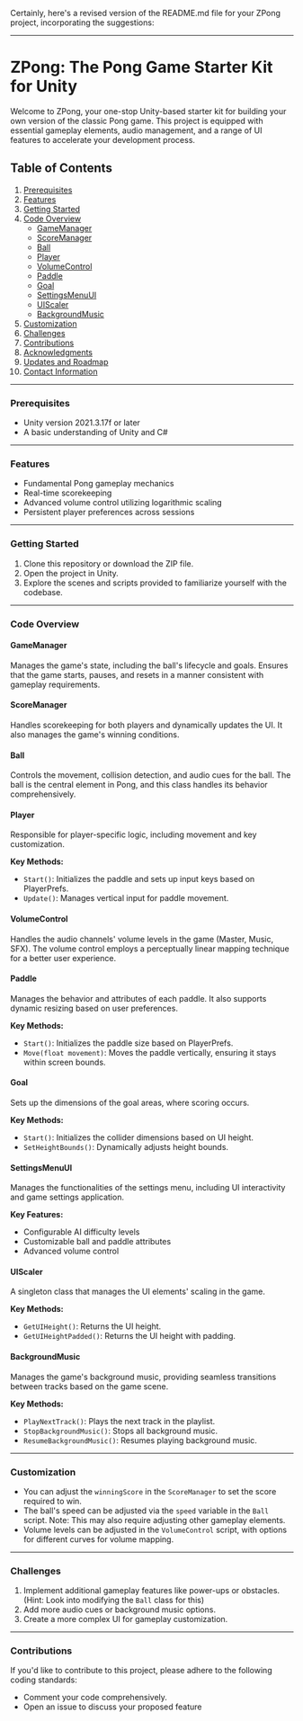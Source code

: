 Certainly, here's a revised version of the README.md file for your ZPong project, incorporating the suggestions:

---

# ZPong: The Pong Game Starter Kit for Unity

Welcome to ZPong, your one-stop Unity-based starter kit for building your own version of the classic Pong game. This project is equipped with essential gameplay elements, audio management, and a range of UI features to accelerate your development process.

## Table of Contents
1. [Prerequisites](#prerequisites)
2. [Features](#features)
3. [Getting Started](#getting-started)
4. [Code Overview](#code-overview)
   - [GameManager](#gamemanager)
   - [ScoreManager](#scoremanager)
   - [Ball](#ball)
   - [Player](#player)
   - [VolumeControl](#volumecontrol)
   - [Paddle](#paddle)
   - [Goal](#goal)
   - [SettingsMenuUI](#settingsmenuui)
   - [UIScaler](#uiscaler)
   - [BackgroundMusic](#backgroundmusic)
5. [Customization](#customization)
6. [Challenges](#challenges)
7. [Contributions](#contributions)
8. [Acknowledgments](#acknowledgments)
9. [Updates and Roadmap](#updates-and-roadmap)
10. [Contact Information](#contact-information)

---

### Prerequisites

- Unity version 2021.3.17f or later
- A basic understanding of Unity and C#

---

### Features

- Fundamental Pong gameplay mechanics
- Real-time scorekeeping
- Advanced volume control utilizing logarithmic scaling
- Persistent player preferences across sessions

---

### Getting Started

1. Clone this repository or download the ZIP file.
2. Open the project in Unity.
3. Explore the scenes and scripts provided to familiarize yourself with the codebase.

---

### Code Overview

#### GameManager

Manages the game's state, including the ball's lifecycle and goals. Ensures that the game starts, pauses, and resets in a manner consistent with gameplay requirements.

#### ScoreManager

Handles scorekeeping for both players and dynamically updates the UI. It also manages the game's winning conditions.

#### Ball

Controls the movement, collision detection, and audio cues for the ball. The ball is the central element in Pong, and this class handles its behavior comprehensively.

#### Player

Responsible for player-specific logic, including movement and key customization.

**Key Methods:**

- `Start()`: Initializes the paddle and sets up input keys based on PlayerPrefs.
- `Update()`: Manages vertical input for paddle movement.

#### VolumeControl

Handles the audio channels' volume levels in the game (Master, Music, SFX). The volume control employs a perceptually linear mapping technique for a better user experience.

#### Paddle

Manages the behavior and attributes of each paddle. It also supports dynamic resizing based on user preferences.

**Key Methods:**

- `Start()`: Initializes the paddle size based on PlayerPrefs.
- `Move(float movement)`: Moves the paddle vertically, ensuring it stays within screen bounds.

#### Goal

Sets up the dimensions of the goal areas, where scoring occurs.

**Key Methods:**

- `Start()`: Initializes the collider dimensions based on UI height.
- `SetHeightBounds()`: Dynamically adjusts height bounds.

#### SettingsMenuUI

Manages the functionalities of the settings menu, including UI interactivity and game settings application.

**Key Features:**

- Configurable AI difficulty levels
- Customizable ball and paddle attributes
- Advanced volume control

#### UIScaler

A singleton class that manages the UI elements' scaling in the game.

**Key Methods:**

- `GetUIHeight()`: Returns the UI height.
- `GetUIHeightPadded()`: Returns the UI height with padding.

#### BackgroundMusic

Manages the game's background music, providing seamless transitions between tracks based on the game scene.

**Key Methods:**

- `PlayNextTrack()`: Plays the next track in the playlist.
- `StopBackgroundMusic()`: Stops all background music.
- `ResumeBackgroundMusic()`: Resumes playing background music.

---

### Customization

- You can adjust the `winningScore` in the `ScoreManager` to set the score required to win.
- The ball's speed can be adjusted via the `speed` variable in the `Ball` script. Note: This may also require adjusting other gameplay elements.
- Volume levels can be adjusted in the `VolumeControl` script, with options for different curves for volume mapping.

---

### Challenges

1. Implement additional gameplay features like power-ups or obstacles. (Hint: Look into modifying the `Ball` class for this)
2. Add more audio cues or background music options.
3. Create a more complex UI for gameplay customization.

---

### Contributions

If you'd like to contribute to this project, please adhere to the following coding standards:

- Comment your code comprehensively.
- Open an issue to discuss your proposed feature